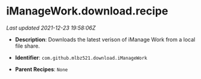 # iManageWork.download.recipe

_Last updated 2021-12-23 19:58:06Z_

- **Description**: Downloads the latest verison of iManage Work from a local file share.

- **Identifier**: `com.github.mlbz521.download.iManageWork`

- **Parent Recipes**: `None`